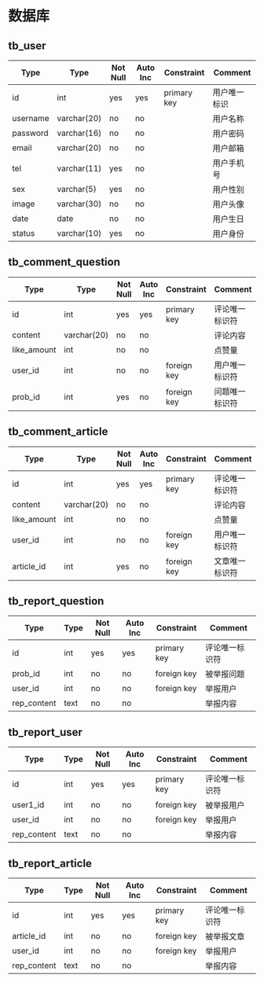 # 数据库



## tb_user

| Type     | Type        | Not Null | Auto Inc | Constraint  | Comment      |
| -------- | ----------- | -------- | -------- | ----------- | ------------ |
| id       | int         | yes      | yes      | primary key | 用户唯一标识 |
| username | varchar(20) | no       | no       |             | 用户名称     |
| password | varchar(16) | no       | no       |             | 用户密码     |
| email    | varchar(20) | no       | no       |             | 用户邮箱     |
| tel      | varchar(11) | yes      | no       |             | 用户手机号   |
| sex      | varchar(5)  | yes      | no       |             | 用户性别     |
| image    | varchar(30) | no       | no       |             | 用户头像     |
| date     | date        | no       | no       |             | 用户生日     |
| status   | varchar(10) | yes      | no       |             | 用户身份     |



## tb_comment_question

| Type        | Type        | Not Null | Auto Inc | Constraint  | Comment        |
| ----------- | ----------- | -------- | -------- | ----------- | -------------- |
| id          | int         | yes      | yes      | primary key | 评论唯一标识符 |
| content     | varchar(20) | no       | no       |             | 评论内容       |
| like_amount | int         | no       | no       |             | 点赞量         |
| user_id     | int         | no       | no       | foreign key | 用户唯一标识符 |
| prob_id     | int         | yes      | no       | foreign key | 问题唯一标识符 |



## tb_comment_article

| Type        | Type        | Not Null | Auto Inc | Constraint  | Comment        |
| ----------- | ----------- | -------- | -------- | ----------- | -------------- |
| id          | int         | yes      | yes      | primary key | 评论唯一标识符 |
| content     | varchar(20) | no       | no       |             | 评论内容       |
| like_amount | int         | no       | no       |             | 点赞量         |
| user_id     | int         | no       | no       | foreign key | 用户唯一标识符 |
| article_id  | int         | yes      | no       | foreign key | 文章唯一标识符 |

## tb_report_question

| Type        | Type | Not Null | Auto Inc | Constraint  | Comment        |
| ----------- | ---- | -------- | -------- | ----------- | -------------- |
| id          | int  | yes      | yes      | primary key | 评论唯一标识符 |
| prob_id     | int  | no       | no       | foreign key | 被举报问题     |
| user_id     | int  | no       | no       | foreign key | 举报用户       |
| rep_content | text | no       | no       |             | 举报内容       |



## tb_report_user

| Type        | Type | Not Null | Auto Inc | Constraint  | Comment        |
| ----------- | ---- | -------- | -------- | ----------- | -------------- |
| id          | int  | yes      | yes      | primary key | 评论唯一标识符 |
| user1_id    | int  | no       | no       | foreign key | 被举报用户     |
| user_id     | int  | no       | no       | foreign key | 举报用户       |
| rep_content | text | no       | no       |             | 举报内容       |



##  tb_report_article

| Type        | Type | Not Null | Auto Inc | Constraint  | Comment        |
| ----------- | ---- | -------- | -------- | ----------- | -------------- |
| id          | int  | yes      | yes      | primary key | 评论唯一标识符 |
| article_id  | int  | no       | no       | foreign key | 被举报文章     |
| user_id     | int  | no       | no       | foreign key | 举报用户       |
| rep_content | text | no       | no       |             | 举报内容       |